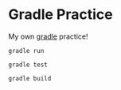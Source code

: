 Gradle Practice
========
My own [gradle] practice!

```console
gradle run

gradle test

gradle build
```

[gradle]: https://gradle.org
